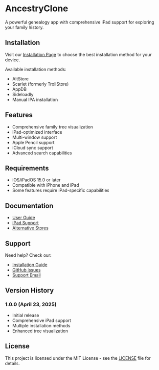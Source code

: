 # AncestryClone

A powerful genealogy app with comprehensive iPad support for exploring your family history.

## Installation

Visit our [Installation Page](https://arvindcr4.github.io/AncestryClone/) to choose the best installation method for your device.

Available installation methods:
- AltStore
- Scarlet (formerly TrollStore)
- AppDB
- Sideloadly
- Manual IPA installation

## Features

- Comprehensive family tree visualization
- iPad-optimized interface
- Multi-window support
- Apple Pencil support
- iCloud sync support
- Advanced search capabilities

## Requirements

- iOS/iPadOS 15.0 or later
- Compatible with iPhone and iPad
- Some features require iPad-specific capabilities

## Documentation

- [User Guide](docs/USER_GUIDE.md)
- [iPad Support](IPAD_SUPPORT.md)
- [Alternative Stores](dist/ALTERNATIVE_STORES.md)

## Support

Need help? Check our:
- [Installation Guide](https://arvindcr4.github.io/AncestryClone/)
- [GitHub Issues](https://github.com/arvindcr4/AncestryClone/issues)
- [Support Email](mailto:support@ancestryclone.example.com)

## Version History

### 1.0.0 (April 23, 2025)
- Initial release
- Comprehensive iPad support
- Multiple installation methods
- Enhanced tree visualization

## License

This project is licensed under the MIT License - see the [LICENSE](LICENSE) file for details.

